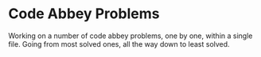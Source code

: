 # Code Abbey Problems

Working on a number of code abbey problems, one by one, within a single file. Going from most solved ones, all the way down to  least
solved.
